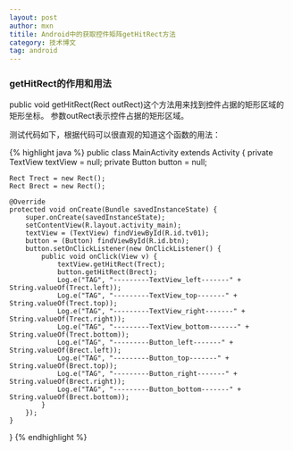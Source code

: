 ```yaml
---
layout: post
author: mxn
titile: Android中的获取控件矩阵getHitRect方法
category: 技术博文
tag: android
---
```


### getHitRect的作用和用法

public  void getHitRect(Rect outRect)这个方法用来找到控件占据的矩形区域的矩形坐标。
参数outRect表示控件占据的矩形区域。

测试代码如下，根据代码可以很直观的知道这个函数的用法：

  {% highlight java  %}
public class MainActivity extends Activity {
    private TextView textView = null;
    private Button button = null;

    Rect Trect = new Rect();
    Rect Brect = new Rect();

    @Override
    protected void onCreate(Bundle savedInstanceState) {
        super.onCreate(savedInstanceState);
        setContentView(R.layout.activity_main);
        textView = (TextView) findViewById(R.id.tv01);
        button = (Button) findViewById(R.id.btn);
        button.setOnClickListener(new OnClickListener() {
            public void onClick(View v) {
                textView.getHitRect(Trect);
                button.getHitRect(Brect);
                Log.e("TAG", "---------TextView_left-------" + String.valueOf(Trect.left));
                Log.e("TAG", "---------TextView_top-------" + String.valueOf(Trect.top));
                Log.e("TAG", "---------TextView_right-------" + String.valueOf(Trect.right));
                Log.e("TAG", "---------TextView_bottom-------" + String.valueOf(Trect.bottom));
                Log.e("TAG", "---------Button_left-------" + String.valueOf(Brect.left));
                Log.e("TAG", "---------Button_top-------" + String.valueOf(Brect.top));
                Log.e("TAG", "---------Button_right-------" + String.valueOf(Brect.right));
                Log.e("TAG", "---------Button_bottom-------" + String.valueOf(Brect.bottom));
            }
        });
    }
}
     {% endhighlight %}

<!-- more -->

